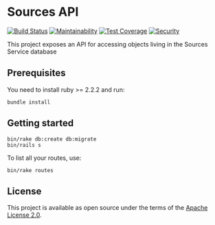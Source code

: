 # Sources API

[![Build Status](https://travis-ci.org/ManageIQ/sources-api.svg)](https://travis-ci.org/ManageIQ/sources-api)
[![Maintainability](https://api.codeclimate.com/v1/badges/47776e67dbb7cc572c3b/maintainability)](https://codeclimate.com/github/ManageIQ/sources-api/maintainability)
[![Test Coverage](https://api.codeclimate.com/v1/badges/47776e67dbb7cc572c3b/test_coverage)](https://codeclimate.com/github/ManageIQ/sources-api/test_coverage)
[![Security](https://hakiri.io/github/ManageIQ/sources-api/master.svg)](https://hakiri.io/github/ManageIQ/sources-api/master)

This project exposes an API for accessing objects living in the Sources Service database

## Prerequisites
You need to install ruby >= 2.2.2 and run:

```
bundle install
```

## Getting started

```
bin/rake db:create db:migrate
bin/rails s
```

To list all your routes, use:

```
bin/rake routes
```

## License

This project is available as open source under the terms of the [Apache License 2.0](http://www.apache.org/licenses/LICENSE-2.0).
